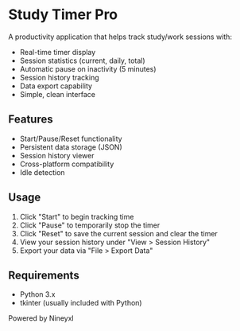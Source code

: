 
# Study Timer Pro

A productivity application that helps track study/work sessions with:

- Real-time timer display
- Session statistics (current, daily, total)
- Automatic pause on inactivity (5 minutes)
- Session history tracking
- Data export capability
- Simple, clean interface

## Features

- Start/Pause/Reset functionality
- Persistent data storage (JSON)
- Session history viewer
- Cross-platform compatibility
- Idle detection

## Usage

1. Click "Start" to begin tracking time
2. Click "Pause" to temporarily stop the timer
3. Click "Reset" to save the current session and clear the timer
4. View your session history under "View > Session History"
5. Export your data via "File > Export Data"

## Requirements

- Python 3.x
- tkinter (usually included with Python)

Powered by Nineyxl
